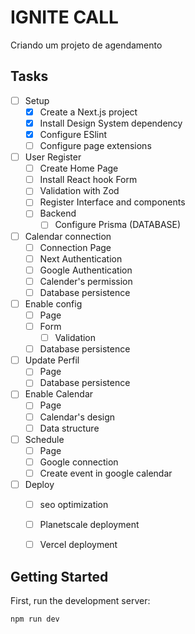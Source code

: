 # IGNITE CALL

Criando um projeto de agendamento


## Tasks 

- [ ] Setup
  - [x] Create a Next.js project
  - [x] Install Design System dependency
  - [x] Configure ESlint
  - [ ] Configure page extensions
- [ ] User Register
  - [ ] Create Home Page
  - [ ] Install React hook Form
  - [ ] Validation with Zod
  - [ ] Register Interface and components
  - [ ] Backend
    - [ ] Configure Prisma (DATABASE)
- [ ] Calendar connection
  - [ ] Connection Page
  - [ ] Next Authentication
  - [ ] Google Authentication
  - [ ] Calender's permission
  - [ ] Database persistence
- [ ] Enable config
  - [ ] Page
  - [ ] Form
    - [ ] Validation
  - [ ] Database persistence
- [ ] Update Perfil
  - [ ] Page
  - [ ] Database persistence
- [ ] Enable Calendar
  - [ ] Page
  - [ ] Calendar's design
  - [ ] Data structure
- [ ] Schedule
  - [ ] Page
  - [ ] Google connection 
  - [ ] Create event in google calendar
- [ ] Deploy
  - [ ] seo optimization
  - [ ] Planetscale deployment 
  - [ ] Vercel deployment


## Getting Started

First, run the development server:

```bash
npm run dev
```
